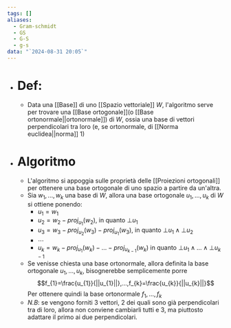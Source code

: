 ```yaml
---
tags: []
aliases:
  - Gram-schmidt
  - GS
  - G-S
  - g-s
data: "`2024-08-31 20:05`"
---
```

- # Def:
	- Data una [[Base]] di uno [[Spazio vettoriale]] $W$, l'algoritmo serve per trovare una [[Base ortogonale]](o [[Base ortonormale||ortonormale]]) di $W$, ossia una base di vettori perpendicolari tra loro (e, se ortonormale, di [[Norma euclidea||norma]] 1) 
- # Algoritmo
	- L'algoritmo si appoggia sulle proprietà delle [[Proiezioni ortogonali]] per ottenere una base ortogonale di uno spazio a partire da un'altra.
	- Sia $w_1,...,w_{k}$ una base di $W$, allora una base ortogonale $u_{1},...,u_{k}$ di $W$ si ottiene ponendo:
		- $u_{1}=w_{1}$
		- $u_{2}=w_{2}-proj_{u_{1}}(w_{2})$, in quanto $\bot u_{1}$
		- $u_{3}=w_{3}-proj_{u_{2}}(w_{3})-proj_{u_{1}}(w_{3})$, in quanto $\bot u_{1}\wedge \bot u_{2}$
		- $\cdots$
		- $u_{k}=w_{k}-proj_{u_{1}}(w_{k})-...-proj_{u_{k-1}}(w_{k})$ in quanto $\bot u_{1}\wedge...\wedge \bot u_{k-1}$
	- Se venisse chiesta una base ortonormale, allora definita la base ortogonale $u_{1},...,u_{k}$, bisognerebbe semplicemente porre $$f_{1}=\frac{u_{1}}{||u_{1}||},...,f_{k}=\frac{u_{k}}{||u_{k}||}$$Per ottenere quindi la base ortonormale $f_{1},...,f_{k}$
	- _N.B_: se vengono forniti 3 vettori, 2 dei quali sono già perpendicolari tra di loro, allora non conviene cambiarli tutti e 3, ma piuttosto adattare il primo ai due perpendicolari.